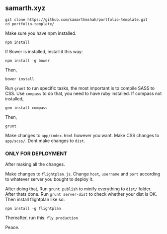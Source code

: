 ## samarth.xyz

```
git clone https://github.com/samarthmshah/portfolio-template.git
cd portfolio-template/
```

Make sure you have npm installed.
```
npm install
```
If Bower is installed, install it this way:
```
npm install -g bower
```
Then,
```
bower install
```
Run ``grunt`` to run specific tasks, the most important is to compile SASS to CSS.
Use ``compass`` to do that, you need to have ruby installed.
If compass not installed,
```
gem install compass
```
Then,
```
grunt
```
Make changes to ``app/index.html`` however you want.
Make CSS changes to ``app/scss/``.
Dont make changes to ``dist``.

### ONLY FOR DEPLOYMENT

After making all the changes.

Make changes to ``flightplan.js``.
Change ``host``, ``username`` and ``port`` according to whatever server you bought to deploy it.

After doing that,
Run ``grunt publish`` to minify everything to ``dist/`` folder.
After thats done.
Run ``grunt server-dist`` to check whether your dist is OK.
Then install flightplan like so:
```
npm install -g flightplan
```
Thereafter, run this:
```fly production```

Peace.
